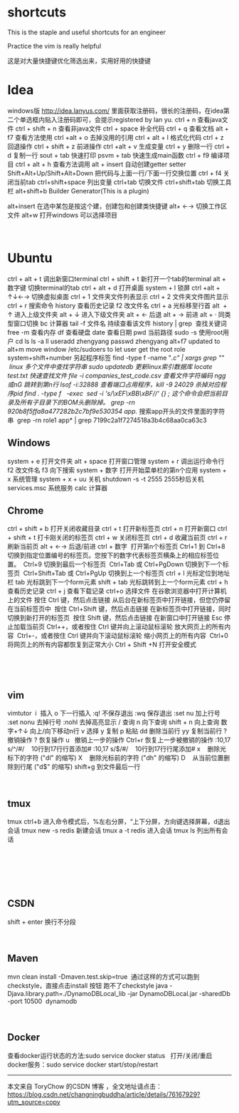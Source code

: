 # shortcuts
This is the  staple and useful shortcuts for an engineer

Practice the vim is really helpful

这是对大量快捷键优化筛选出来，实用好用的快捷键

# Idea

windows版 http://idea.lanyus.com/ 里面获取注册码，很长的注册码，在idea第二个单选框内贴入注册码即可，会提示registered by lan yu.
ctrl + n 查看java文件
ctrl + shift + n 查看非java文件
ctrl + space 补全代码
ctrl + q 查看文档
alt + f7 查看方法使用
ctrl +alt + o 去掉没用的引用
ctrl + alt + l 格式化代码
ctrl + z 回退操作
ctrl + shift + z 前进操作
ctrl +alt + v 生成变量
ctrl + y 删除一行
ctrl + d 复制一行
sout + tab 快速打印
psvm + tab 快速生成main函数
ctrl + f9 编译项目
ctrl + alt + h 查看方法调用
alt + insert 自动创建getter setter
Shift+Alt+Up/Shift+Alt+Down 把代码与上面一行/下面一行交换位置
ctrl + f4 关闭当前tab
ctrl+shift+space 列出变量
ctrl+tab 切换文件
ctrl+shift+tab 切换工具栏
alt+shift+b Builder Generator(This is a plugin)

alt+insert 在选中某包是按这个建，创建包和创建类快捷键
alt+ ←→ 切换工作区文件
alt+w 打开windows 可以选择项目

 
# Ubuntu

ctrl + alt + t 调出新窗口terminal
ctrl + shift + t 新打开一个tab的terminal
alt + 数字键 切换terminal的tab
ctrl + alt + d 打开桌面
system + l 锁屏
ctrl +alt + ↑↓←→ 切换虚拟桌面
ctrl + 1 文件夹文件列表显示
ctrl + 2 文件夹文件图片显示
ctrl + r 搜索命令
history 查看历史记录
f2 改文件名
ctrl + a 光标移至行首
alt  + ↑ 进入上级文件夹
alt + ↓ 进入下级文件夹
alt + ← 后退
alt + → 前进
alt + · 同类型窗口切换
bc 计算器
tail -f 文件名 持续查看该文件
history | grep  查找关键词
free -m 查看内存
df 查看硬盘
date 查看日期
pwd 当前路径
sudo -s 使用root用户
cd
ls
ls -a
ll
useradd zhengyang
passwd zhengyang
alt+f7 updated to alt+m move window
/etc/sudoers to let user get the root role
system+shift+number 另起程序标签
find <directory> -type f -name "*.c" | xargs grep "<strings>"  linux 多个文件中查找字符串
sudo updatedb 更新linux索引数据库
locate test.txt 快速查找文件
file -i companies_test_code.csv 查看文件字符编码
ngg或nG 跳转到第n行
lsof -i:32888 查看端口占用程序，kill -9 24029 杀掉对应程序pid
find . -type f   -exec  sed -i 's/\xEF\xBB\xBF//' {} \;
这个命令会把当前目录及所有子目录下的BOM头删除掉。
grep -rn 920b8f5ffa8a477282b2c7bf9e530354 app.* 搜索app开头的文件里面的字符串 
grep -rn role1 app* | grep 7199c2a1f7274518a3b4c68aa0ca63c3
 


## Windows

system + e 打开文件夹
alt + space 打开窗口管理
system + r 调出运行命令行
f2 改文件名
f3 向下搜索
system + 数字 打开开始菜单栏的第n个应用
system + x 系统管理
system + x + uu 关机
shutdown -s -t 2555 2555秒后关机
services.msc 系统服务
calc 计算器
 

## Chrome

ctrl + shift + b 打开关闭收藏目录
ctrl + t 打开新标签页
ctrl + n 打开新窗口
ctrl + shift + t 打卡刚关闭的标签页
ctrl + w 关闭标签页
ctrl + d 收藏当前页
ctrl + r 刷新当前页
alt + ←→ 后退/前进
ctrl + 数字  打开第n个标签页
Ctrl+1 到 Ctrl+8 切换到指定位置编号的标签页。您按下的数字代表标签页横条上的相应标签位置。 
Ctrl+9 切换到最后一个标签页 
Ctrl+Tab 或 Ctrl+PgDown 切换到下一个标签页 
Ctrl+Shift+Tab 或 Ctrl+PgUp 切换到上一个标签页
ctrl + l 光标定位到地址栏
tab 光标跳到下一个form元素
shift + tab 光标跳转到上一个form元素
ctrl + h 查看历史记录
ctrl + j 查看下载记录
ctrl+o 选择文件 在谷歌浏览器中打开计算机上的文件
按住 Ctrl 键，然后点击链接 从后台在新标签页中打开链接，但您仍停留在当前标签页中 
按住 Ctrl+Shift 键，然后点击链接 在新标签页中打开链接，同时切换到新打开的标签页 
按住 Shift 键，然后点击链接 在新窗口中打开链接
Esc 停止加载当前页
Ctrl++，或者按住 Ctrl 键并向上滚动鼠标滚轮 放大网页上的所有内容 
Ctrl+-，或者按住 Ctrl 键并向下滚动鼠标滚轮 缩小网页上的所有内容 
Ctrl+0 将网页上的所有内容都恢复到正常大小
Ctrl + Shift +N 打开安全模式

 

 


## vim

vimtutor 
i  插入
o 下一行插入
:q! 不保存退出
:wq 保存退出
:set nu 加上行号
:set nonu 去掉行号
:nohl 去掉高亮显示
/ 查询
n 向下查询
shift + n 向上查询
数字+↑↓ 向上/向下移动n行
v 选择
y 复制
p 粘贴
dd 删除当前行
yy 复制当前行
? 撤销操作
? 恢复操作
u   撤销上一步的操作
Ctrl+r 恢复上一步被撤销的操作
:10,17 s/^/#/    10行到17行行首添加#
:10,17 s/$/#/    10行到17行行尾添加#
x    删除光标下的字符 ("dl" 的缩写)
X    删除光标前的字符 ("dh" 的缩写)
D    从当前位置删除到行尾 ("d$" 的缩写)
shift+g 到文件最后一行

 

## tmux

tmux
ctrl+b 进入命令模式后，%左右分屏，“上下分屏，方向键选择屏幕，d退出会话
tmux new -s redis 新建会话
tmux a -t redis 进入会话
tmux ls 列出所有会话

 

 

 

## CSDN

shift + enter 换行不分段 

 

## Maven

mvn clean install -Dmaven.test.skip=true  通过这样的方式可以跑到checkstyle，直接点击install 按钮 跑不了checkstyle
java -Djava.library.path=./DynamoDBLocal_lib -jar DynamoDBLocal.jar -sharedDb -port 10500  dynamodb

 

## Docker
查看docker运行状态的方法:sudo service docker status  
打开/关闭/重启docker服务：sudo service docker start/stop/restart

---------------------

本文来自 ToryChow 的CSDN 博客 ，全文地址请点击：https://blog.csdn.net/changningbuddha/article/details/76167929?utm_source=copy 

